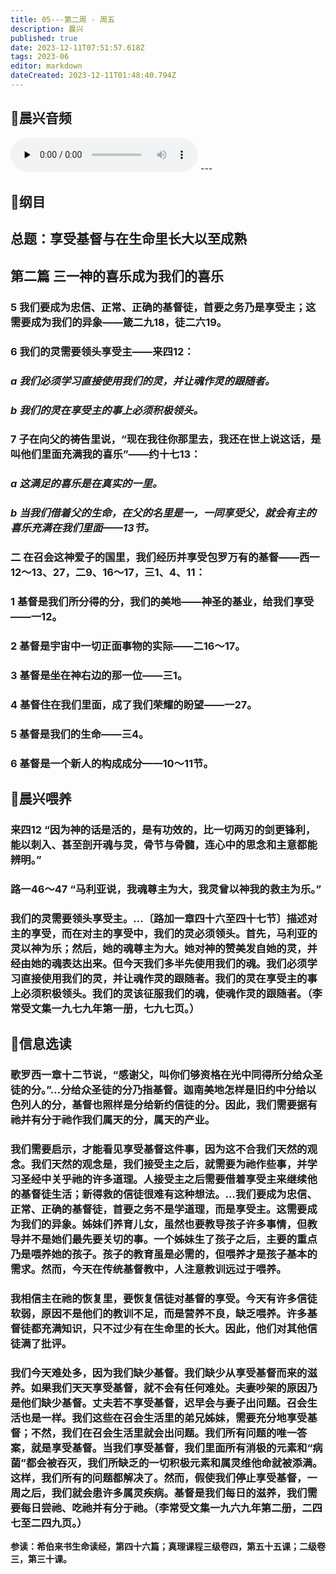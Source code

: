 ```yaml
---
title: 05---第二周 · 周五
description: 晨兴
published: true
date: 2023-12-11T07:51:57.618Z
tags: 2023-06
editor: markdown
dateCreated: 2023-12-11T01:48:40.794Z
---
```


## 🎵晨兴音频
<audio id="audio" controls="" preload="none">
      <source id="mp3" src="/2023-06/week2/week2day5.mp3">
</audio>
---

## 📖纲目

## 总题：享受基督与在生命里长大以至成熟

## 第二篇   三一神的喜乐成为我们的喜乐

### 5   我们要成为忠信、正常、正确的基督徒，首要之务乃是享受主；这需要成为我们的异象——箴二九18，徒二六19。

### 6   我们的灵需要领头享受主——来四12：

### *a   我们必须学习直接使用我们的灵，并让魂作灵的跟随者。*

### *b   我们的灵在享受主的事上必须积极领头。*

### 7   子在向父的祷告里说，“现在我往你那里去，我还在世上说这话，是叫他们里面充满我的喜乐”——约十七13：

### *a   这满足的喜乐是在真实的一里。*

### *b   当我们借着父的生命，在父的名里是一，一同享受父，就会有主的喜乐充满在我们里面——13节。*

### 二   在召会这神爱子的国里，我们经历并享受包罗万有的基督——西一12～13、27，二9、16～17，三1、4、11：

### 1   基督是我们所分得的分，我们的美地——神圣的基业，给我们享受——一12。

### 2   基督是宇宙中一切正面事物的实际——二16～17。

### 3   基督是坐在神右边的那一位——三1。

### 4   基督住在我们里面，成了我们荣耀的盼望——一27。

### 5   基督是我们的生命——三4。

### 6   基督是一个新人的构成成分——10～11节。

## 📖晨兴喂养

### 来四12   “因为神的话是活的，是有功效的，比一切两刃的剑更锋利，能以刺入、甚至剖开魂与灵，骨节与骨髓，连心中的思念和主意都能辨明。”

### 路一46～47   “马利亚说，我魂尊主为大，我灵曾以神我的救主为乐。”

### 我们的灵需要领头享受主。…〔路加一章四十六至四十七节〕描述对主的享受，而在对主的享受中，我们的灵必须领头。首先，马利亚的灵以神为乐；然后，她的魂尊主为大。她对神的赞美发自她的灵，并经由她的魂表达出来。但今天我们多半先使用我们的魂。我们必须学习直接使用我们的灵，并让魂作灵的跟随者。我们的灵在享受主的事上必须积极领头。我们的灵该征服我们的魂，使魂作灵的跟随者。（李常受文集一九七九年第一册，七九七页。）

## 📖信息选读

### 歌罗西一章十二节说，“感谢父，叫你们够资格在光中同得所分给众圣徒的分。”…分给众圣徒的分乃指基督。迦南美地怎样是旧约中分给以色列人的分，基督也照样是分给新约信徒的分。因此，我们需要据有祂并有分于祂作我们属天的分，属天的产业。

### 我们需要启示，才能看见享受基督这件事，因为这不合我们天然的观念。我们天然的观念是，我们接受主之后，就需要为祂作些事，并学习圣经中关乎祂的许多道理。人接受主之后需要借着享受主来继续他的基督徒生活；新得救的信徒很难有这种想法。…我们要成为忠信、正常、正确的基督徒，首要之务不是学道理，而是享受主。这需要成为我们的异象。姊妹们养育儿女，虽然也要教导孩子许多事情，但教导并不是她们最先要关切的事。一个姊妹生了孩子之后，主要的重点乃是喂养她的孩子。孩子的教育虽是必需的，但喂养才是孩子基本的需求。然而，今天在传统基督教中，人注意教训远过于喂养。

### 我相信主在祂的恢复里，要恢复信徒对基督的享受。今天有许多信徒软弱，原因不是他们的教训不足，而是营养不良，缺乏喂养。许多基督徒都充满知识，只不过少有在生命里的长大。因此，他们对其他信徒满了批评。

### 我们今天难处多，因为我们缺少基督。我们缺少从享受基督而来的滋养。如果我们天天享受基督，就不会有任何难处。夫妻吵架的原因乃是他们缺少基督。丈夫若不享受基督，迟早会与妻子出问题。召会生活也是一样。我们这些在召会生活里的弟兄姊妹，需要充分地享受基督；不然，我们在召会生活里就会出问题。我们所有问题的唯一答案，就是享受基督。当我们享受基督，我们里面所有消极的元素和“病菌”都会被吞灭，我们所缺乏的一切积极元素和属灵维他命就被添满。这样，我们所有的问题都解决了。然而，假使我们停止享受基督，一周之后，我们就会患许多属灵疾病。基督是我们每日的滋养，我们需要每日尝祂、吃祂并有分于祂。（李常受文集一九六九年第二册，二四七至二四九页。）

**参读：希伯来书生命读经，第四十六篇；真理课程三级卷四，第五十五课；二级卷三，第三十课。**
<!-- Google tag (gtag.js) -->
<script async src="https://www.googletagmanager.com/gtag/js?id=G-1P8709Z16T"></script>
<script>
  window.dataLayer = window.dataLayer || [];
  function gtag(){dataLayer.push(arguments);}
  gtag('js', new Date());

  gtag('config', 'G-1P8709Z16T');
</script>